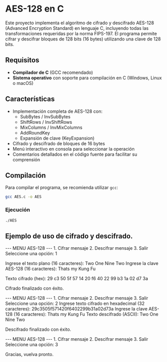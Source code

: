 # AES-128 en C

Este proyecto implementa el algoritmo de cifrado y descifrado AES-128 (Advanced Encryption Standard) en lenguaje C, incluyendo todas las transformaciones requeridas por la norma FIPS-197. El programa permite cifrar y descifrar bloques de 128 bits (16 bytes) utilizando una clave de 128 bits.

## Requisitos

- **Compilador de C** (GCC recomendado)
- **Sistema operativo** con soporte para compilación en C (Windows, Linux o macOS)

## Características

- Implementación completa de AES-128 con:
  - SubBytes / InvSubBytes
  - ShiftRows / InvShiftRows
  - MixColumns / InvMixColumns
  - AddRoundKey
  - Expansión de clave (KeyExpansion)
- Cifrado y descifrado de bloques de 16 bytes
- Menú interactivo en consola para seleccionar la operación
- Comentarios detallados en el código fuente para facilitar su comprensión

## Compilación

Para compilar el programa, se recomienda utilizar `gcc`:

```sh
gcc AES.c -o AES
```

### Ejecución

```sh
./AES
```

## Ejemplo de uso de cifrado y descifrado.

--- MENU AES-128 ---
        1. Cifrar mensaje
        2. Descifrar mensaje
        3. Salir
Seleccione una opción: 1

Ingrese el texto plano (16 caracteres): Two One Nine Two
Ingrese la clave AES-128 (16 caracteres): Thats my Kung Fu

Texto cifrado (hex): 29 c3 50 5f 57 14 20 f6 40 22 99 b3 1a 02 d7 3a

Cifrado finalizado con éxito.

--- MENU AES-128 ---
        1. Cifrar mensaje
        2. Descifrar mensaje
        3. Salir
Seleccione una opción: 2
Ingrese texto cifrado en hexadecimal (32 caracteres): 29c3505f571420f6402299b31a02d73a
Ingrese la clave AES-128 (16 caracteres): Thats my Kung Fu
Texto descifrado (ASCII): Two One Nine Two

Descifrado finalizado con éxito.

--- MENU AES-128 ---
        1. Cifrar mensaje
        2. Descifrar mensaje
        3. Salir
Seleccione una opción: 3

Gracias, vuelva pronto.
